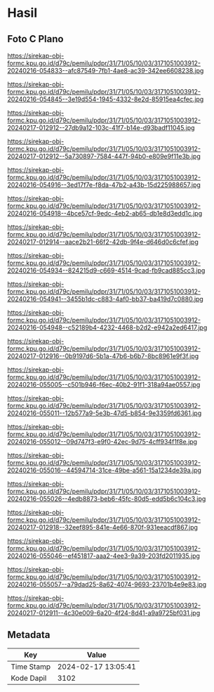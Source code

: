 # Hasil

## Foto C Plano

https://sirekap-obj-formc.kpu.go.id/d79c/pemilu/pdpr/31/71/05/10/03/3171051003912-20240216-054833--afc87549-7fb1-4ae8-ac39-342ee6608238.jpg

https://sirekap-obj-formc.kpu.go.id/d79c/pemilu/pdpr/31/71/05/10/03/3171051003912-20240216-054845--3e19d554-1945-4332-8e2d-85915ea4cfec.jpg

https://sirekap-obj-formc.kpu.go.id/d79c/pemilu/pdpr/31/71/05/10/03/3171051003912-20240217-012912--27db9a12-103c-41f7-b14e-d93badf11045.jpg

https://sirekap-obj-formc.kpu.go.id/d79c/pemilu/pdpr/31/71/05/10/03/3171051003912-20240217-012912--5a730897-7584-447f-94b0-e809e9f11e3b.jpg

https://sirekap-obj-formc.kpu.go.id/d79c/pemilu/pdpr/31/71/05/10/03/3171051003912-20240216-054916--3ed17f7e-f8da-47b2-a43b-15d225988657.jpg

https://sirekap-obj-formc.kpu.go.id/d79c/pemilu/pdpr/31/71/05/10/03/3171051003912-20240216-054918--4bce57cf-9edc-4eb2-ab65-db1e8d3edd1c.jpg

https://sirekap-obj-formc.kpu.go.id/d79c/pemilu/pdpr/31/71/05/10/03/3171051003912-20240217-012914--aace2b21-66f2-42db-9f4e-d646d0c6cfef.jpg

https://sirekap-obj-formc.kpu.go.id/d79c/pemilu/pdpr/31/71/05/10/03/3171051003912-20240216-054934--824215d9-c669-4514-9cad-fb9cad885cc3.jpg

https://sirekap-obj-formc.kpu.go.id/d79c/pemilu/pdpr/31/71/05/10/03/3171051003912-20240216-054941--3455b1dc-c883-4af0-bb37-ba419d7c0880.jpg

https://sirekap-obj-formc.kpu.go.id/d79c/pemilu/pdpr/31/71/05/10/03/3171051003912-20240216-054948--c52189b4-4232-4468-b2d2-e942a2ed6417.jpg

https://sirekap-obj-formc.kpu.go.id/d79c/pemilu/pdpr/31/71/05/10/03/3171051003912-20240217-012916--0b9197d6-5b1a-47b6-b6b7-8bc8961e9f3f.jpg

https://sirekap-obj-formc.kpu.go.id/d79c/pemilu/pdpr/31/71/05/10/03/3171051003912-20240216-055005--c501b946-f6ec-40b2-91f1-318a94ae0557.jpg

https://sirekap-obj-formc.kpu.go.id/d79c/pemilu/pdpr/31/71/05/10/03/3171051003912-20240216-055011--12b577a9-5e3b-47d5-b854-9e3359fd6361.jpg

https://sirekap-obj-formc.kpu.go.id/d79c/pemilu/pdpr/31/71/05/10/03/3171051003912-20240216-055012--09d747f3-e9f0-42ec-9d75-4cff934f1f8e.jpg

https://sirekap-obj-formc.kpu.go.id/d79c/pemilu/pdpr/31/71/05/10/03/3171051003912-20240216-055016--44594714-31ce-49be-a561-15a1234de39a.jpg

https://sirekap-obj-formc.kpu.go.id/d79c/pemilu/pdpr/31/71/05/10/03/3171051003912-20240216-055026--4edb8873-beb6-45fc-80d5-edd5b6c104c3.jpg

https://sirekap-obj-formc.kpu.go.id/d79c/pemilu/pdpr/31/71/05/10/03/3171051003912-20240217-012918--32eef895-841e-4e66-870f-931eeacdf867.jpg

https://sirekap-obj-formc.kpu.go.id/d79c/pemilu/pdpr/31/71/05/10/03/3171051003912-20240216-055046--ef451817-aaa2-4ee3-9a39-203fd2011935.jpg

https://sirekap-obj-formc.kpu.go.id/d79c/pemilu/pdpr/31/71/05/10/03/3171051003912-20240216-055057--a79dad25-8a62-4074-9693-23701b4e9e83.jpg

https://sirekap-obj-formc.kpu.go.id/d79c/pemilu/pdpr/31/71/05/10/03/3171051003912-20240217-012911--4c30e009-6a20-4f24-8d41-a9a9725bf031.jpg


## Metadata

| Key        | Value               |
| ---------- | ------------------- |
| Time Stamp | 2024-02-17 13:05:41 |
| Kode Dapil | 3102                |



